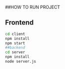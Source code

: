 ##HOW TO RUN PROJECT
## Frontend

```bash
cd client
npm install
npm start
##backend
cd server
npm install
node server.js
